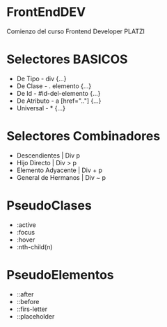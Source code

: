 # FrontEndDEV
Comienzo del curso Frontend Developer PLATZI

# Selectores BASICOS
* De Tipo      -   div {...}
* De Clase     -   . elemento {...}
* De Id        -   #id-del-elemento {...}
* De Atributo  -   a [href=".."] {...}
* Universal    -   * {...}

# Selectores Combinadores
* Descendientes | Div p
* Hijo Directo | Div > p
* Elemento Adyacente | Div + p
* General de Hermanos | Div ~ p

# PseudoClases 
* :active
* :focus
* :hover
* :nth-child(n)

# PseudoElementos
* ::after
* ::before
* ::firs-letter
* ::placeholder